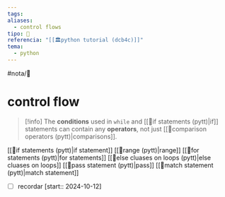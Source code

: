 ```yaml
---
tags: 
aliases:
  - control flows
tipo: 📑
referencia: "[[🏛️python tutorial (dcb4c)]]"
tema:
  - python
---
```


#nota/📑

# control flow

> [!info] 
The __conditions__ used in `while` and [[📑if statements (pytt)|if]] statements can contain any __operators__, not just [[📑comparison operators (pytt)|comparisons]].

[[📑if statements (pytt)|if statement]]
[[📑range (pytt)|range]]
[[📑for statements (pytt)|for statements]]
[[📑else cluases on loops (pytt)|else cluases on loops]]
[[📑pass statement (pytt)|pass]]
[[📑match statement (pytt)|match statement]]

- [ ] recordar  [start:: 2024-10-12]